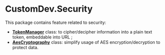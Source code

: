 # CustomDev.Security
This package contains feature related to security:
- [__TokenManager__](api/CustomDev.Security.TokenManager.html) class: to cipher/decipher information into a plain text token, embeddable into URL ;
- [__AesCryptography__](api/CustomDev.Security.Cryptography.AesCryptography.html) class: simplify usage of AES encryption/decryption to protect data.